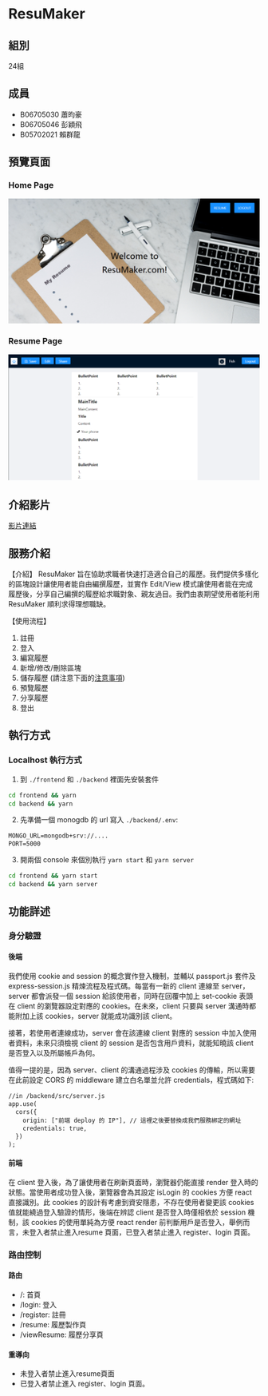# ResuMaker
## 組別
24組

## 成員
- B06705030 蕭昀豪
- B06705046 彭穎飛
- B05702021 賴群龍

## 預覽頁面
### Home Page
<a href="https://youtu.be/R3rLPsVxOU8"><img alt="home page" src="./img/homePage.png"></a>

### Resume Page
<a href="https://youtu.be/R3rLPsVxOU8"><img alt="edit resume page" src="./img/resuMaker.png"></a>

## 介紹影片
[影片連結](https://youtu.be/R3rLPsVxOU8)

## 服務介紹
【介紹】
ResuMaker 旨在協助求職者快速打造適合自己的履歷。我們提供多樣化的區塊設計讓使用者能自由編撰履歷，並實作 Edit/View 模式讓使用者能在完成履歷後，分享自己編撰的履歷給求職對象、親友過目。我們由衷期望使用者能利用 ResuMaker 順利求得理想職缺。

【使用流程】
1. 註冊
1. 登入
1. 編寫履歷
1. 新增/修改/刪除區塊
1. 儲存履歷 (請注意下面的[注意事項](#ReadMe-注意事項))
1. 預覽履歷
1. 分享履歷
1. 登出

## 執行方式

### Localhost 執行方式

1. 到 `./frontend` 和 `./backend` 裡面先安裝套件
```bash
cd frontend && yarn
cd backend && yarn
```

2. 先準備一個 monogdb 的 url 寫入 `./backend/.env`:

```
MONGO_URL=mongodb+srv://....
PORT=5000
```

3. 開兩個 console 來個別執行 `yarn start` 和 `yarn server`

```bash
cd frontend && yarn start
cd backend && yarn server
```


## 功能詳述
### 身分驗證
#### 後端
我們使用 cookie and session 的概念實作登入機制，並輔以 passport.js 套件及 express-session.js 精煉流程及程式碼。每當有一新的 client 連線至 server，server 都會派發一個 session 給該使用者，同時在回覆中加上 set-cookie 表頭在 client 的瀏覽器設定對應的 cookies。在未來，client 只要與 server 溝通時都能附加上該 cookies，server 就能成功識別該 client。

接著，若使用者連線成功，server 會在該連線 client 對應的 session 中加入使用者資料，未來只須檢視 client 的 session 是否包含用戶資料，就能知曉該 client 是否登入以及所屬帳戶為何。

值得一提的是，因為 server、client 的溝通過程涉及 cookies 的傳輸，所以需要在此前設定 CORS 的 middleware 建立白名單並允許 credentials，程式碼如下: 

```javascript=20
//in /backend/src/server.js
app.use(
  cors({
    origin: ["前端 deploy 的 IP"], // 這裡之後要替換成我們服務綁定的網址
    credentials: true,
  })
);
```

#### 前端
在 client 登入後，為了讓使用者在刷新頁面時，瀏覽器仍能直接 render 登入時的狀態。當使用者成功登入後，瀏覽器會為其設定 isLogin 的 cookies 方便 react 直接識別。此 cookies 的設計有考慮到資安隱患，不存在使用者變更該 cookies 值就能繞過登入驗證的情形，後端在辨認 client 是否登入時僅相依於 session 機制，該 cookies 的使用單純為方便 react render 前判斷用戶是否登入，舉例而言，未登入者禁止進入resume 頁面，已登入者禁止進入 register、login 頁面。

### 路由控制
#### 路由
* /: 首頁
* /login: 登入
* /register: 註冊
* /resume: 履歷製作頁
* /viewResume: 履歷分享頁

#### 重導向
* 未登入者禁止進入resume頁面
* 已登入者禁止進入 register、login 頁面。

<!--
## ReadMe: 注意事項
在儲存履歷時，不能在按下儲存後立即離開頁面，需要稍等一會兒讓程式運行。
-->
